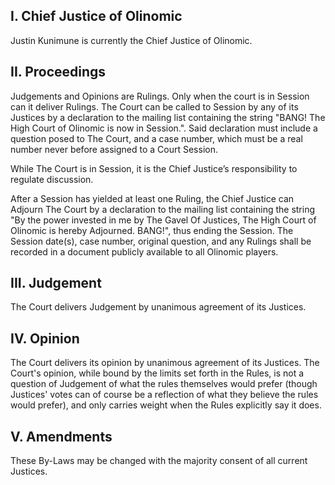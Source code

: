 ## I. Chief Justice of Olinomic
Justin Kunimune is currently the Chief Justice of Olinomic.

## II. Proceedings
Judgements and Opinions are Rulings. Only when the court is in Session can it deliver Rulings. The Court can be called to Session by any of its Justices by a declaration to the mailing list containing the string "BANG! The High Court of Olinomic is now in Session.". Said declaration must include a question posed to The Court, and a case number, which must be a real number never before assigned to a Court Session.

While The Court is in Session, it is the Chief Justice’s responsibility to regulate discussion.

After a Session has yielded at least one Ruling, the Chief Justice can Adjourn The Court by a declaration to the mailing list containing the string "By the power invested in me by The Gavel Of Justices, The High Court of Olinomic is hereby Adjourned. BANG!", thus ending the Session. The Session date(s), case number, original question, and any Rulings shall be recorded in a document publicly available to all Olinomic players.

## III. Judgement
The Court delivers Judgement by unanimous agreement of its Justices.

## IV. Opinion
The Court delivers its opinion by unanimous agreement of its Justices. The Court's opinion, while bound by the limits set forth in the Rules, is not a question of Judgement of what the rules themselves would prefer (though Justices' votes can of course be a reflection of what they believe the rules would prefer), and only carries weight when the Rules explicitly say it does.

## V. Amendments
These By-Laws may be changed with the majority consent of all current Justices.
